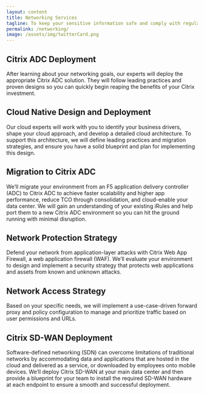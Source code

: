```yaml
---
layout: content
title: Networking Services
tagline: To keep your sensitive information safe and comply with regulations, it’s critical to protect your entire corporate network—including branches and mobile workers—from existing and potential threats.
permalink: /networking/
image: /assets/img/twitterCard.png
---
```


## Citrix ADC Deployment

After learning about your networking goals, our experts will deploy the appropriate Citrix ADC solution. They will follow leading practices and proven designs so you can quickly begin reaping the benefits of your Citrix investment.

## Cloud Native Design and Deployment

Our cloud experts will work with you to identify your business drivers, shape your cloud approach, and develop a detailed cloud architecture. To support this architecture, we will define leading practices and migration strategies, and ensure you have a solid blueprint and plan for implementing this design.

## Migration to Citrix ADC

We’ll migrate your environment from an F5 application delivery controller (ADC) to Citrix ADC to achieve faster scalability and higher app performance, reduce TCO through consolidation, and cloud-enable your data center. We will gain an understanding of your existing iRules and help port them to a new Citrix ADC environment so you can hit the ground running with minimal disruption.

## Network Protection Strategy

Defend your network from application-layer attacks with Citrix Web App Firewall, a web application firewall (WAF). We’ll evaluate your environment to design and implement a security strategy that protects web applications and assets from known and unknown attacks.

## Network Access Strategy

Based on your specific needs, we will implement a use-case-driven forward proxy and policy configuration to manage and prioritize traffic based on user permissions and URLs.

## Citrix SD-WAN Deployment

Software-defined networking (SDN) can overcome limitations of traditional networks by accommodating data and applications that are hosted in the cloud and delivered as a service, or downloaded by employees onto mobile devices. We’ll deploy Citrix SD-WAN at your main data center and then provide a blueprint for your team to install the required SD-WAN hardware at each endpoint to ensure a smooth and successful deployment. 